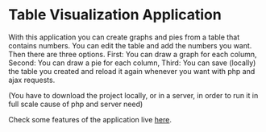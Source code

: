 # Table Visualization Application #

With this application you can create graphs and pies from a table that contains numbers. You can edit the table and add the numbers you want.
Then there are three options. First: You can draw a graph for each column, Second: You can draw a pie for each column, Third: You can save (locally) 
the table you created and reload it again whenever you want with php and ajax requests. 

(You have to download the project locally, or in a server, in order to run it in full scale cause of php and server need)

Check some features of the application live [here](https://kkatsi.github.io/TableVisualizeApp/).
